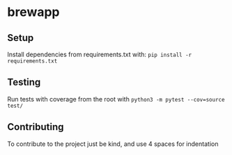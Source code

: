 # brewapp

## Setup
Install dependencies from requirements.txt with: `pip install -r requirements.txt`

## Testing
Run tests with coverage from the root with `python3 -m pytest --cov=source test/`

## Contributing
To contribute to the project just be kind, and use 4 spaces for indentation
